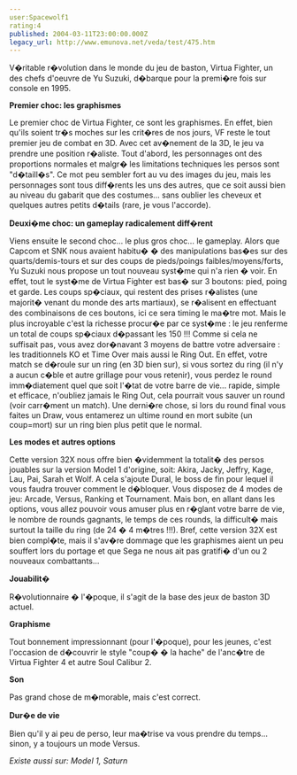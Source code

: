 ```yaml
---
user:Spacewolf1
rating:4
published: 2004-03-11T23:00:00.000Z
legacy_url: http://www.emunova.net/veda/test/475.htm
---
```

V�ritable r�volution dans le monde du jeu de baston, Virtua Fighter, un des chefs d'oeuvre de Yu Suzuki, d�barque pour la premi�re fois sur console en 1995\.  

  

**Premier choc: les graphismes**  

Le premier choc de Virtua Fighter, ce sont les graphismes. En effet, bien qu'ils soient tr�s moches sur les crit�res de nos jours, VF reste le tout premier jeu de combat en 3D. Avec cet av�nement de la 3D, le jeu va prendre une position r�aliste. Tout d'abord, les personnages ont des proportions normales et malgr� les limitations techniques les persos sont "d�taill�s". Ce mot peu sembler fort au vu des images du jeu, mais les personnages sont tous diff�rents les uns des autres, que ce soit aussi bien au niveau du gabarit que des costumes... sans oublier les cheveux et quelques autres petits d�tails (rare, je vous l'accorde).  

  

**Deuxi�me choc: un gameplay radicalement diff�rent**  

Viens ensuite le second choc... le plus gros choc... le gameplay. Alors que Capcom et SNK nous avaient habitu� � des manipulations bas�es sur des quarts/demis-tours et sur des coups de pieds/poings faibles/moyens/forts, Yu Suzuki nous propose un tout nouveau syst�me qui n'a rien � voir. En effet, tout le syst�me de Virtua Fighter est bas� sur 3 boutons: pied, poing et garde. Les coups sp�ciaux, qui restent des prises r�alistes (une majorit� venant du monde des arts martiaux), se r�alisent en effectuant des combinaisons de ces boutons, ici ce sera timing le ma�tre mot. Mais le plus incroyable c'est la richesse procur�e par ce syst�me : le jeu renferme un total de coups sp�ciaux d�passant les 150 !!! Comme si cela ne suffisait pas, vous avez dor�navant 3 moyens de battre votre adversaire : les traditionnels KO et Time Over mais aussi le Ring Out. En effet, votre match se d�roule sur un ring (en 3D bien sur), si vous sortez du ring (il n'y a aucun c�ble et autre grillage pour vous retenir), vous perdez le round imm�diatement quel que soit l'�tat de votre barre de vie... rapide, simple et efficace, n'oubliez jamais le Ring Out, cela pourrait vous sauver un round (voir carr�ment un match). Une derni�re chose, si lors du round final vous faites un Draw, vous entamerez un ultime round en mort subite (un coup=mort) sur un ring bien plus petit que le normal.  

  

**Les modes et autres options**  

Cette version 32X nous offre bien �videmment la totalit� des persos jouables sur la version Model 1 d'origine, soit: Akira, Jacky, Jeffry, Kage, Lau, Pai, Sarah et Wolf. A cela s'ajoute Dural, le boss de fin pour lequel il vous faudra trouver comment le d�bloquer. Vous disposez de 4 modes de jeu: Arcade, Versus, Ranking et Tournament. Mais bon, en allant dans les options, vous allez pouvoir vous amuser plus en r�glant votre barre de vie, le nombre de rounds gagnants, le temps de ces rounds, la difficult� mais surtout la taille du ring (de 24 � 4 m�tres !!!). Bref, cette version 32X est bien compl�te, mais il s'av�re dommage que les graphismes aient un peu souffert lors du portage et que Sega ne nous ait pas gratifi� d'un ou 2 nouveaux combattants...  

  

  

**Jouabilit�**  

R�volutionnaire � l'�poque, il s'agit de la base des jeux de baston 3D actuel.  

**Graphisme**  

Tout bonnement impressionnant (pour l'�poque), pour les jeunes, c'est l'occasion de d�couvrir le style "coup� � la hache" de l'anc�tre de Virtua Fighter 4 et autre Soul Calibur 2\.  

**Son**  

Pas grand chose de m�morable, mais c'est correct.  

**Dur�e de vie**  

Bien qu'il y ai peu de perso, leur ma�trise va vous prendre du temps... sinon, y a toujours un mode Versus.  

  

_Existe aussi sur:_ _Model 1, Saturn_